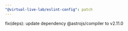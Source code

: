 ```yaml
---
"@virtual-live-lab/eslint-config": patch
---
```


fix(deps): update dependency @astrojs/compiler to v2.11.0
